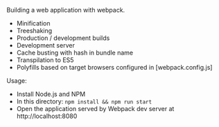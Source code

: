 Building a web application with webpack.

- Minification
- Treeshaking
- Production / development builds
- Development server
- Cache busting with hash in bundle name
- Transpilation to ES5
- Polyfills based on target browsers configured in [webpack.config.js]

Usage:

- Install Node.js and NPM
- In this directory: `npm install && npm run start`
- Open the application served by Webpack dev server at http://localhost:8080
